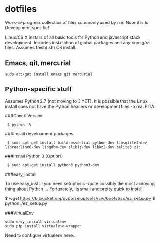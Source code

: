 dotfiles
========

Work-in-progress collection of files commonly used by me. Note this id Deveopment specific!


Linux/OS X installs of all basic tools for Python and javascript stack development. Includes installation of global packages and any config/rc files.
Assumes fresh(ish) OS install.

Emacs, git, mercurial
---------------------

	sudo apt-get install emacs git mercurial


Python-specific stuff
---------------------

Assumes Python 2.7 (not moving to 3 YET). It is possible that the Linux install does not have the Python headers or development files -a real PITA.

###Check Version

	 $ python -V

###Install development packages

	 $ sudo apt-get install build-essential python-dev libsqlite3-dev libreadline6-dev libgdbm-dev zlib1g-dev libbz2-dev sqlite3 zip 

###Install Python 3 (Optionl)

	 $ sudo apt-get install python3 python3-dev

###easy_install

To use easy_install you need setuptools -quite possibly the most annoying thing about Python ... Fortunately, its small and pretty quick to install.

   $ wget https://bitbucket.org/pypa/setuptools/raw/bootstrap/ez_setup.py
   $ python ./ez_setup.py



###VirtualEnv

	sudo easy_install virtualenv
	sudo pip install virtualenv-wrapper

Need to configure virtualenv here...